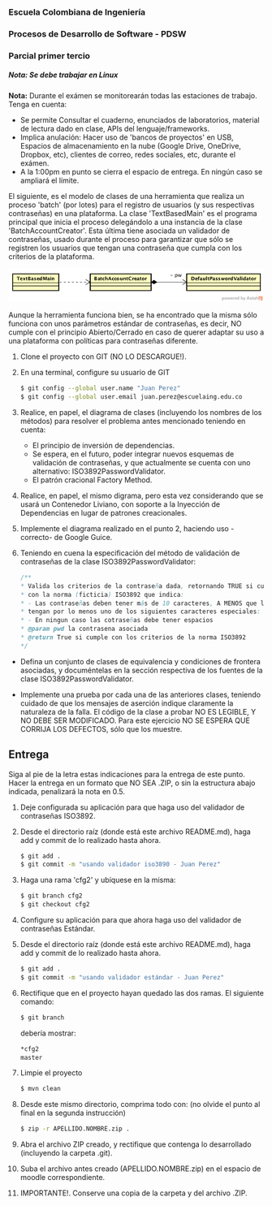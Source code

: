 ### Escuela Colombiana de Ingeniería
### Procesos de Desarrollo de Software - PDSW
### Parcial primer tercio

##### Nota: Se debe trabajar en Linux

__Nota:__ Durante el exámen se monitorearán todas las estaciones de trabajo. Tenga en cuenta:

* Se permite Consultar el cuaderno, enunciados de laboratorios, material de lectura dado en clase, APIs del lenguaje/frameworks.
* Implica anulación: Hacer uso de 'bancos de proyectos' en USB, Espacios de almacenamiento en la nube (Google Drive, OneDrive, Dropbox, etc), clientes de correo, redes sociales, etc, durante el exámen. 
* A la 1:00pm en punto se cierra el espacio de entrega. En ningún caso se ampliará el límite.


El siguiente, es el modelo de clases de una herramienta que realiza un proceso 'batch' (por lotes) para el registro de usuarios (y sus respectivas contraseñas) en una plataforma. La clase 'TextBasedMain' es el programa principal que inicia el proceso delegándolo a una instancia de la clase 'BatchAccountCreator'. Esta última tiene asociada un validador de contraseñas, usado durante el proceso para garantizar que sólo se registren los usuarios que tengan una contraseña que cumpla con los criterios de la plataforma.

![](img/Model1.png)

Aunque la herramienta funciona bien, se ha encontrado que la misma sólo funciona con unos parámetros estándar de contraseñas, es decir, NO cumple con el principio Abierto/Cerrado en caso de querer adaptar su uso a una plataforma con políticas para contraseñas diferente.


1. Clone el proyecto con GIT (NO LO DESCARGUE!).

2. En una terminal, configure su usuario de GIT

	```bash
	$ git config --global user.name "Juan Perez"
	$ git config --global user.email juan.perez@escuelaing.edu.co
	```

3. Realice, en papel, el diagrama de clases (incluyendo los nombres de los métodos) para resolver el problema antes mencionado teniendo en cuenta:
	- El principio de inversión de dependencias.
	- Se espera, en el futuro, poder integrar nuevos esquemas de validación de contraseñas, y que actualmente se cuenta con uno alternativo: ISO3892PasswordValidator.
	- El patrón cracional Factory Method.

4. Realice, en papel, el mismo digrama, pero esta vez considerando que se usará un Contenedor Liviano, con soporte a la Inyección de Dependencias en lugar de patrones creacionales.

5. Implemente el diagrama realizado en el punto 2, haciendo uso -correcto- de Google Guice.

6. Teniendo en cuena la especificación del método de validación de contraseñas de la clase ISO3892PasswordValidator:

	```java	
	/**
	* Valida los criterios de la contraseña dada, retornando TRUE si cumple
	* con la norma (ficticia) ISO3892 que indica:
	* - Las contraseñas deben tener más de 10 caracteres, A MENOS que las mismas
	* tengan por lo menos uno de los siguientes caracteres especiales:  !@#$%ˆ
	* - En ningun caso las cotraseñas debe tener espacios
	* @param pwd la contrasena asociada
	* @return True si cumple con los criterios de la norma ISO3892
	*/	
	```
	
* Defina un conjunto de clases de equivalencia y condiciones de frontera asociadas, y documéntelas en la sección respectiva de los fuentes de la clase ISO3892PasswordValidator.
	
* Implemente una prueba por cada una de las anteriores clases, teniendo cuidado de que los mensajes de aserción indique claramente la naturaleza de la falla. El código de la clase a probar NO ES LEGIBLE, Y NO DEBE SER MODIFICADO. Para este ejercicio NO SE ESPERA QUE CORRIJA LOS DEFECTOS, sólo que los muestre.

## Entrega

Siga al pie de la letra estas indicaciones para la entrega de este punto. Hacer la entrega en un formato que NO SEA .ZIP, o sin la estructura abajo indicada, penalizará la nota en 0.5.


1. Deje configurada su aplicación para que haga uso del validador de contraseñas ISO3892.

2. Desde el directorio raíz (donde está este archivo README.md), haga add y commit de lo realizado hasta ahora.

	```bash
	$ git add .
	$ git commit -m "usando validador iso3890 - Juan Perez"
	```

3. Haga una rama 'cfg2' y ubíquese en la misma:

	```bash
	$ git branch cfg2
	$ git checkout cfg2
	```
	
4. Configure su aplicación para que ahora haga uso del validador de contraseñas Estándar.

5. Desde el directorio raíz (donde está este archivo README.md), haga add y commit de lo realizado hasta ahora.

	```bash
	$ git add .
	$ git commit -m "usando validador estándar - Juan Perez"
	```
6. Rectifique que en el proyecto hayan quedado las dos ramas. El siguiente comando:

	```bash
	$ git branch
	```
	
	debería mostrar:
	
	```bash
	*cfg2
	master
	```

7. Limpie el proyecto

	```bash
	$ mvn clean
	```

4. Desde este mismo directorio, comprima todo con: (no olvide el punto al final en la segunda instrucción)

	```bash
	$ zip -r APELLIDO.NOMBRE.zip .
	```
5. Abra el archivo ZIP creado, y rectifique que contenga lo desarrollado (incluyendo la carpeta .git).

6. Suba el archivo antes creado (APELLIDO.NOMBRE.zip) en el espacio de moodle correspondiente.

7. IMPORTANTE!. Conserve una copia de la carpeta y del archivo .ZIP.